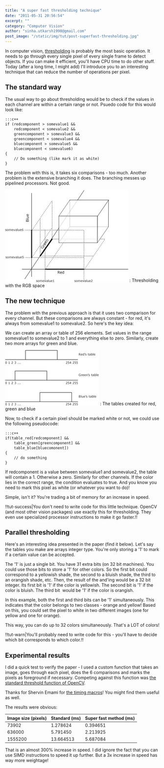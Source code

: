 ```yaml
---
title: "A super fast thresholding technique"
date: "2011-05-31 20:56:54"
excerpt: ""
category: "Computer Vision"
author: "sinha.utkarsh1990@gmail.com"
post_image: "/static/img/tut/post-superfast-thresholding.jpg"
---
```

In computer vision, [thresholding](/tutorials/thresholding/) is probably the most basic operation. It needs to go through every single pixel of every single frame to detect objects. If you can make it efficient, you'll have CPU time to do other stuff. Today (after a long time, I might add) I'll introduce you to an interesting technique that can reduce the number of operations per pixel. 

## The standard way

The usual way to go about thresholding would be to check if the values in each channel are within a certain range or not. Psuedo code for this would look like: 
    
    :::c++
    if (redcomponent > somevalue1 &&
        redcomponent < somevalue2 &&
        greencomponent > somevalue3 &&
        greencomponent < somevalue4 &&
        bluecomponent > somevalue5 &&
        bluecomponent < somevalue6)
    {
        // Do something (like mark it as white)
    }

The problem with this is, it takes six comparisons - too much. Another problem is the extensive branching it does. The branching messes up pipelined processors. Not good.

![Thresholding with the RGB space](/static/img/tut/3d-space-in-thresholding1.jpg)
: Thresholding with the RGB space

## The new technique

The problem with the previous approach is that it uses two comparison for every channel. But these comparisons are always constant - for red, it's always from somevalue1 to somevalue2. So here's the key idea:

We can create an array or table of 256 elements. Set values in the range somevalue1 to somevalue2 to 1 and everything else to zero. Similarly, create two more arrays for green and blue. 

![The tables created for red, green and blue](/static/img/tut/tables.gif)
: The tables created for red, green and blue

Now, to check if a certain pixel should be marked white or not, we could use the following pseudocode: 
    
    
    :::c++
    if(table_red[redcomponent] &&
        table_green[greencomponent] &&
        table_blue[bluecomonent])
    {
        // do something
    }

If redcomponent is a value between somevalue1 and somevalue2, the table will contain a 1. Otherwise a zero. Similarly for other channels. If the color lies in the correct range, the condition evaluates to true. And you know you need to mark this pixel as white (or whatever you want to do)!

Simple, isn't it? You're trading a bit of memory for an increase in speed.

!!tut-success|You don't need to write code for this little technique. OpenCV (and most other vision packages) use exactly this for thresholding. They even use specialized processor instructions to make it go faster.!!

## Parallel thresholding

Here's an interesting idea presented in the paper (find it below). Let's say the tables you make are arrays integer type. You're only storing a '1' to mark if a certain value can be accepted.

The '1' is just a single bit. You have 31 extra bits (on 32 bit machines). You could use those bits to store a '1' for other colors. So the first bit could correspond to a yellowish shade, the second to a bluish shade, the third to an orangish shade, etc. Then, the result of the and'ing would be a 32 bit integer. Its first bit is '1' if the color is yellowish. The second bit is '1' if the color is bluish. The third bit  would be '1' if the color is orangish.

In this example, both the first and third bits can be '1' simultaneously. This indicates that the color belongs to two classes - orange and yellow! Based on this, you could set the pixel to white in two different images (one for yellow and one for orange).

This way, you can do up to 32 colors simultaneously. That's a LOT of colors!

!!tut-warn|You'll probably need to write code for this - you'll have to decide which bit corresponds to which color.!!

## Experimental results

I did a quick test to verify the paper - I used a custom function that takes an image, goes through each pixel, does the 6 comparisons and marks the pixels as foreground if necessary. Competing against this function was [the standard threshold function of OpenCV](/tutorials/thresholding/).

Thanks for Shervin Emami for [the timing macros](/tutorials/timing-macros/)! You might find them useful as well.

The results were obvious: 

Image size (pixels) | Standard (ms) | Super fast method (ms)
------------------- | ------------- | ----------------------
73902 | 1.278624 |  0.394651
636000 | 5.791450 | 2.213925
1555200 | 13.664513 | 5.687084

That is an almost 300% increase in speed. I did ignore the fact that you can use SIMD instructions to speed it up further. But a 3x increase in speed has way more weightage!

